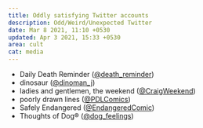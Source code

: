 ```yaml
---
title: Oddly satisfying Twitter accounts
description: Odd/Weird/Unexpected Twitter
date: Mar 8 2021, 11:10 +0530
updated: Apr 3 2021, 15:33 +0530
area: cult
cat: media
---
```


- Daily Death Reminder ([@death_reminder](https://twitter.com/death_reminder))
- dinosaur ([@dinoman_j](https://twitter.com/dinoman_j))
- ladies and gentlemen, the weekend ([@CraigWeekend](https://twitter.com/CraigWeekend))
- poorly drawn lines ([@PDLComics](https://twitter.com/PDLComics))
- Safely Endangered ([@EndangeredComic](https://twitter.com/EndangeredComic))
- Thoughts of Dog® ([@dog_feelings](https://twitter.com/dog_feelings))